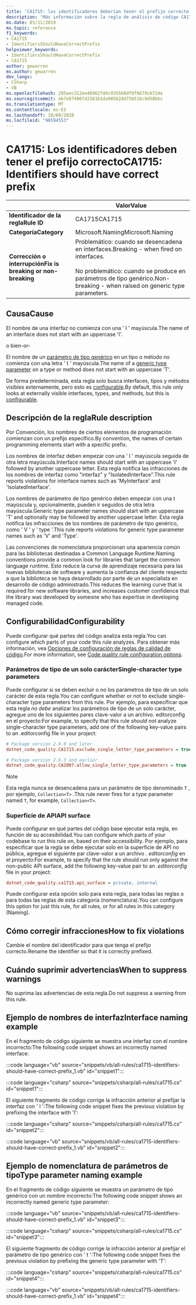 ```yaml
---
title: 'CA1715: los identificadores deberían tener el prefijo correcto (análisis de código)'
description: 'Más información sobre la regla de análisis de código CA1715: los identificadores deberían tener el prefijo correcto'
ms.date: 03/11/2019
ms.topic: reference
f1_keywords:
- CA1715
- IdentifiersShouldHaveCorrectPrefix
helpviewer_keywords:
- IdentifiersShouldHaveCorrectPrefix
- CA1715
author: gewarren
ms.author: gewarren
dev_langs:
- CSharp
- VB
ms.openlocfilehash: 295eec312ee48962fd4c935568df6f6679c6724e
ms.sourcegitcommit: eb7e87496f42361b1da98562dd75b516c9d58bbc
ms.translationtype: MT
ms.contentlocale: es-ES
ms.lasthandoff: 10/09/2020
ms.locfileid: "96594553"
---
```

# <a name="ca1715-identifiers-should-have-correct-prefix"></a><span data-ttu-id="ef910-103">CA1715: Los identificadores deben tener el prefijo correcto</span><span class="sxs-lookup"><span data-stu-id="ef910-103">CA1715: Identifiers should have correct prefix</span></span>

| | <span data-ttu-id="ef910-104">Valor</span><span class="sxs-lookup"><span data-stu-id="ef910-104">Value</span></span> |
|-|-|
| <span data-ttu-id="ef910-105">**Identificador de la regla**</span><span class="sxs-lookup"><span data-stu-id="ef910-105">**Rule ID**</span></span> |<span data-ttu-id="ef910-106">CA1715</span><span class="sxs-lookup"><span data-stu-id="ef910-106">CA1715</span></span>|
| <span data-ttu-id="ef910-107">**Categoría**</span><span class="sxs-lookup"><span data-stu-id="ef910-107">**Category**</span></span> |<span data-ttu-id="ef910-108">Microsoft.Naming</span><span class="sxs-lookup"><span data-stu-id="ef910-108">Microsoft.Naming</span></span>|
| <span data-ttu-id="ef910-109">**Corrección o interrupción**</span><span class="sxs-lookup"><span data-stu-id="ef910-109">**Fix is breaking or non-breaking**</span></span> |<span data-ttu-id="ef910-110">Problemático: cuando se desencadena en interfaces.</span><span class="sxs-lookup"><span data-stu-id="ef910-110">Breaking - when fired on interfaces.</span></span><br/><br/><span data-ttu-id="ef910-111">No problemático: cuando se produce en parámetros de tipo genérico.</span><span class="sxs-lookup"><span data-stu-id="ef910-111">Non-breaking - when raised on generic type parameters.</span></span>|

## <a name="cause"></a><span data-ttu-id="ef910-112">Causa</span><span class="sxs-lookup"><span data-stu-id="ef910-112">Cause</span></span>

<span data-ttu-id="ef910-113">El nombre de una interfaz no comienza con una ' I ' mayúscula.</span><span class="sxs-lookup"><span data-stu-id="ef910-113">The name of an interface does not start with an uppercase 'I'.</span></span>

<span data-ttu-id="ef910-114">o bien</span><span class="sxs-lookup"><span data-stu-id="ef910-114">-or-</span></span>

<span data-ttu-id="ef910-115">El nombre de un [parámetro de tipo genérico](../../../csharp/programming-guide/generics/generic-type-parameters.md) en un tipo o método no comienza con una letra ' t ' mayúscula.</span><span class="sxs-lookup"><span data-stu-id="ef910-115">The name of a [generic type parameter](../../../csharp/programming-guide/generics/generic-type-parameters.md) on a type or method does not start with an uppercase 'T'.</span></span>

<span data-ttu-id="ef910-116">De forma predeterminada, esta regla solo busca interfaces, tipos y métodos visibles externamente, pero esto es [configurable](#configurability).</span><span class="sxs-lookup"><span data-stu-id="ef910-116">By default, this rule only looks at externally visible interfaces, types, and methods, but this is [configurable](#configurability).</span></span>

## <a name="rule-description"></a><span data-ttu-id="ef910-117">Descripción de la regla</span><span class="sxs-lookup"><span data-stu-id="ef910-117">Rule description</span></span>

<span data-ttu-id="ef910-118">Por Convención, los nombres de ciertos elementos de programación comienzan con un prefijo específico.</span><span class="sxs-lookup"><span data-stu-id="ef910-118">By convention, the names of certain programming elements start with a specific prefix.</span></span>

<span data-ttu-id="ef910-119">Los nombres de interfaz deben empezar con una ' I ' mayúscula seguida de otra letra mayúscula.</span><span class="sxs-lookup"><span data-stu-id="ef910-119">Interface names should start with an uppercase 'I' followed by another uppercase letter.</span></span> <span data-ttu-id="ef910-120">Esta regla notifica las infracciones de los nombres de interfaz como "interfaz" y "IsolatedInterface".</span><span class="sxs-lookup"><span data-stu-id="ef910-120">This rule reports violations for interface names such as 'MyInterface' and 'IsolatedInterface'.</span></span>

<span data-ttu-id="ef910-121">Los nombres de parámetro de tipo genérico deben empezar con una t mayúscula y, opcionalmente, pueden ir seguidos de otra letra mayúscula.</span><span class="sxs-lookup"><span data-stu-id="ef910-121">Generic type parameter names should start with an uppercase 'T' and optionally may be followed by another uppercase letter.</span></span> <span data-ttu-id="ef910-122">Esta regla notifica las infracciones de los nombres de parámetro de tipo genérico, como ' V ' y ' type '.</span><span class="sxs-lookup"><span data-stu-id="ef910-122">This rule reports violations for generic type parameter names such as 'V' and 'Type'.</span></span>

<span data-ttu-id="ef910-123">Las convenciones de nomenclatura proporcionan una apariencia común para las bibliotecas destinadas a Common Language Runtime.</span><span class="sxs-lookup"><span data-stu-id="ef910-123">Naming conventions provide a common look for libraries that target the common language runtime.</span></span> <span data-ttu-id="ef910-124">Esto reduce la curva de aprendizaje necesaria para las nuevas bibliotecas de software y aumenta la confianza del cliente respecto a que la biblioteca se haya desarrollado por parte de un especialista en desarrollo de código administrado.</span><span class="sxs-lookup"><span data-stu-id="ef910-124">This reduces the learning curve that is required for new software libraries, and increases customer confidence that the library was developed by someone who has expertise in developing managed code.</span></span>

## <a name="configurability"></a><span data-ttu-id="ef910-125">Configurabilidad</span><span class="sxs-lookup"><span data-stu-id="ef910-125">Configurability</span></span>

<span data-ttu-id="ef910-126">Puede configurar qué partes del código analiza esta regla.</span><span class="sxs-lookup"><span data-stu-id="ef910-126">You can configure which parts of your code this rule analyzes.</span></span> <span data-ttu-id="ef910-127">Para obtener más información, vea [Opciones de configuración de reglas de calidad de código](../code-quality-rule-options.md).</span><span class="sxs-lookup"><span data-stu-id="ef910-127">For more information, see [Code quality rule configuration options](../code-quality-rule-options.md).</span></span>

### <a name="single-character-type-parameters"></a><span data-ttu-id="ef910-128">Parámetros de tipo de un solo carácter</span><span class="sxs-lookup"><span data-stu-id="ef910-128">Single-character type parameters</span></span>

<span data-ttu-id="ef910-129">Puede configurar si se deben excluir o no los parámetros de tipo de un solo carácter de esta regla.</span><span class="sxs-lookup"><span data-stu-id="ef910-129">You can configure whether or not to exclude single-character type parameters from this rule.</span></span> <span data-ttu-id="ef910-130">Por ejemplo, para especificar que esta regla *no debe* analizar los parámetros de tipo de un solo carácter, agregue uno de los siguientes pares clave-valor a un archivo. editorconfig en el proyecto:</span><span class="sxs-lookup"><span data-stu-id="ef910-130">For example, to specify that this rule *should not* analyze single-character type parameters, add one of the following key-value pairs to an .editorconfig file in your project:</span></span>

```ini
# Package version 2.9.0 and later
dotnet_code_quality.CA1715.exclude_single_letter_type_parameters = true

# Package version 2.6.3 and earlier
dotnet_code_quality.CA2007.allow_single_letter_type_parameters = true
```

> [!NOTE]
> <span data-ttu-id="ef910-131">Esta regla nunca se desencadena para un parámetro de tipo denominado `T` , por ejemplo, `Collection<T>` .</span><span class="sxs-lookup"><span data-stu-id="ef910-131">This rule never fires for a type parameter named `T`, for example, `Collection<T>`.</span></span>

### <a name="api-surface"></a><span data-ttu-id="ef910-132">Superficie de API</span><span class="sxs-lookup"><span data-stu-id="ef910-132">API surface</span></span>

<span data-ttu-id="ef910-133">Puede configurar en qué partes del código base ejecutar esta regla, en función de su accesibilidad.</span><span class="sxs-lookup"><span data-stu-id="ef910-133">You can configure which parts of your codebase to run this rule on, based on their accessibility.</span></span> <span data-ttu-id="ef910-134">Por ejemplo, para especificar que la regla se debe ejecutar solo en la superficie de API no pública, agregue el siguiente par clave-valor a un archivo *. editorconfig* en el proyecto:</span><span class="sxs-lookup"><span data-stu-id="ef910-134">For example, to specify that the rule should run only against the non-public API surface, add the following key-value pair to an *.editorconfig* file in your project:</span></span>

```ini
dotnet_code_quality.ca1715.api_surface = private, internal
```

<span data-ttu-id="ef910-135">Puede configurar esta opción solo para esta regla, para todas las reglas o para todas las reglas de esta categoría (nomenclatura).</span><span class="sxs-lookup"><span data-stu-id="ef910-135">You can configure this option for just this rule, for all rules, or for all rules in this category (Naming).</span></span>

## <a name="how-to-fix-violations"></a><span data-ttu-id="ef910-136">Cómo corregir infracciones</span><span class="sxs-lookup"><span data-stu-id="ef910-136">How to fix violations</span></span>

<span data-ttu-id="ef910-137">Cambie el nombre del identificador para que tenga el prefijo correcto.</span><span class="sxs-lookup"><span data-stu-id="ef910-137">Rename the identifier so that it is correctly prefixed.</span></span>

## <a name="when-to-suppress-warnings"></a><span data-ttu-id="ef910-138">Cuándo suprimir advertencias</span><span class="sxs-lookup"><span data-stu-id="ef910-138">When to suppress warnings</span></span>

<span data-ttu-id="ef910-139">No suprima las advertencias de esta regla.</span><span class="sxs-lookup"><span data-stu-id="ef910-139">Do not suppress a warning from this rule.</span></span>

## <a name="interface-naming-example"></a><span data-ttu-id="ef910-140">Ejemplo de nombres de interfaz</span><span class="sxs-lookup"><span data-stu-id="ef910-140">Interface naming example</span></span>

<span data-ttu-id="ef910-141">En el fragmento de código siguiente se muestra una interfaz con el nombre incorrecto:</span><span class="sxs-lookup"><span data-stu-id="ef910-141">The following code snippet shows an incorrectly named interface:</span></span>

:::code language="vb" source="snippets/vb/all-rules/ca1715-identifiers-should-have-correct-prefix_1.vb" id="snippet1":::

:::code language="csharp" source="snippets/csharp/all-rules/ca1715.cs" id="snippet1":::

<span data-ttu-id="ef910-142">El siguiente fragmento de código corrige la infracción anterior al prefijar la interfaz con ' I ':</span><span class="sxs-lookup"><span data-stu-id="ef910-142">The following code snippet fixes the previous violation by prefixing the interface with 'I':</span></span>

:::code language="csharp" source="snippets/csharp/all-rules/ca1715.cs" id="snippet2":::

:::code language="vb" source="snippets/vb/all-rules/ca1715-identifiers-should-have-correct-prefix_1.vb" id="snippet2":::

## <a name="type-parameter-naming-example"></a><span data-ttu-id="ef910-143">Ejemplo de nomenclatura de parámetros de tipo</span><span class="sxs-lookup"><span data-stu-id="ef910-143">Type parameter naming example</span></span>

<span data-ttu-id="ef910-144">En el fragmento de código siguiente se muestra un parámetro de tipo genérico con un nombre incorrecto:</span><span class="sxs-lookup"><span data-stu-id="ef910-144">The following code snippet shows an incorrectly named generic type parameter:</span></span>

:::code language="vb" source="snippets/vb/all-rules/ca1715-identifiers-should-have-correct-prefix_1.vb" id="snippet3":::

:::code language="csharp" source="snippets/csharp/all-rules/ca1715.cs" id="snippet3":::

<span data-ttu-id="ef910-145">El siguiente fragmento de código corrige la infracción anterior al prefijar el parámetro de tipo genérico con ' t ':</span><span class="sxs-lookup"><span data-stu-id="ef910-145">The following code snippet fixes the previous violation by prefixing the generic type parameter with 'T':</span></span>

:::code language="csharp" source="snippets/csharp/all-rules/ca1715.cs" id="snippet4":::

:::code language="vb" source="snippets/vb/all-rules/ca1715-identifiers-should-have-correct-prefix_1.vb" id="snippet4":::
